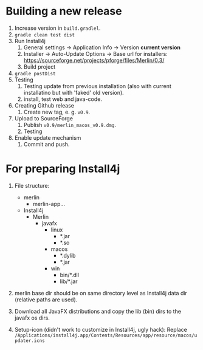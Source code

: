 # Building a new release
1. Increase version in `build.gradlel`.
2. `gradle clean test dist`
3. Run Install4j
   1. General settings -> Application Info -> Version __current version__
   2. Installer -> Auto-Update Options -> Base url for installers: https://sourceforge.net/projects/pforge/files/Merlin/0.3/
   3. Build project
4. `gradle postDist`
5. Testing
   1. Testing update from previous installation (also with current installatino but with 'faked' old version).
   2. install, test web and java-code.
6. Creating Github release
   1. Create new tag, e. g. `v0.9`.
7. Upload to SourceForge
   1. Publish `v0.9/merlin_macos_v0.9.dmg`.
   2. Testing
8. Enable update mechanism
   1. Commit and push.


# For preparing Install4j
1. File structure:
   - merlin
     - merlin-app...
   - Install4j
     - Merlin
       - javafx
         - linux
           - *.jar
           - *.so
         - macos
           - *.dylib
           - *.jar
         - win
           - bin/*.dll
           - lib/*.jar
       
2. merlin base dir should be on same directory level as Install4j data dir (relative paths are used).
3. Download all JavaFX distributions and copy the lib (bin) dirs to the javafx os dirs.
4. Setup-icon (didn't work to customize in Install4j, ugly hack):
   Replace ```/Applications/install4j.app/Contents/Resources/app/resource/macos/updater.icns```
